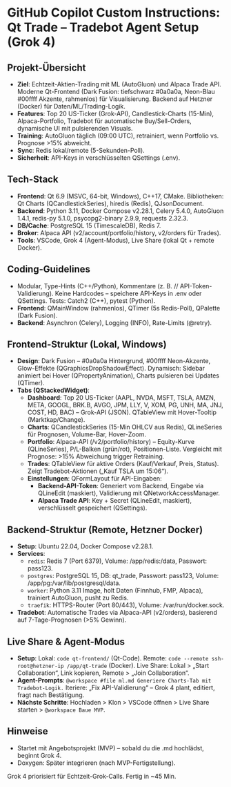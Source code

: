 # GitHub Copilot Custom Instructions: Qt Trade – Tradebot Agent Setup (Grok 4)

## Projekt-Übersicht
- **Ziel**: Echtzeit-Aktien-Trading mit ML (AutoGluon) und Alpaca Trade API. Moderne Qt-Frontend (Dark Fusion: tiefschwarz #0a0a0a, Neon-Blau #00ffff Akzente, rahmenlos) für Visualisierung. Backend auf Hetzner (Docker) für Daten/ML/Trading-Logik.
- **Features**: Top 20 US-Ticker (Grok-API), Candlestick-Charts (15-Min), Alpaca-Portfolio, Tradebot für automatische Buy/Sell-Orders, dynamische UI mit pulsierenden Visuals.
- **Training**: AutoGluon täglich (09:00 UTC), retrainiert, wenn Portfolio vs. Prognose >15% abweicht.
- **Sync**: Redis lokal/remote (5-Sekunden-Poll).
- **Sicherheit**: API-Keys in verschlüsselten QSettings (.env).

## Tech-Stack
- **Frontend**: Qt 6.9 (MSVC, 64-bit, Windows), C++17, CMake. Bibliotheken: Qt Charts (QCandlestickSeries), hiredis (Redis), QJsonDocument.
- **Backend**: Python 3.11, Docker Compose v2.28.1, Celery 5.4.0, AutoGluon 1.4.1, redis-py 5.1.0, psycopg2-binary 2.9.9, requests 2.32.3.
- **DB/Cache**: PostgreSQL 15 (TimescaleDB), Redis 7.
- **Broker**: Alpaca API (v2/account/portfolio/history, v2/orders für Trades).
- **Tools**: VSCode, Grok 4 (Agent-Modus), Live Share (lokal Qt + remote Docker).

## Coding-Guidelines
- Modular, Type-Hints (C++/Python), Kommentare (z. B. // API-Token-Validierung). Keine Hardcodes – speichere API-Keys in .env oder QSettings. Tests: Catch2 (C++), pytest (Python).
- **Frontend**: QMainWindow (rahmenlos), QTimer (5s Redis-Poll), QPalette (Dark Fusion).
- **Backend**: Asynchron (Celery), Logging (INFO), Rate-Limits (@retry).

## Frontend-Struktur (Lokal, Windows)
- **Design**: Dark Fusion – #0a0a0a Hintergrund, #00ffff Neon-Akzente, Glow-Effekte (QGraphicsDropShadowEffect). Dynamisch: Sidebar animiert bei Hover (QPropertyAnimation), Charts pulsieren bei Updates (QTimer).
- **Tabs (QStackedWidget)**:
  - **Dashboard**: Top 20 US-Ticker (AAPL, NVDA, MSFT, TSLA, AMZN, META, GOOGL, BRK.B, AVGO, JPM, LLY, V, XOM, PG, UNH, MA, JNJ, COST, HD, BAC) – Grok-API (JSON). QTableView mit Hover-Tooltip (Marktkap/Change).
  - **Charts**: QCandlestickSeries (15-Min OHLCV aus Redis), QLineSeries für Prognosen, Volume-Bar, Hover-Zoom.
  - **Portfolio**: Alpaca-API (/v2/portfolio/history) – Equity-Kurve (QLineSeries), P/L-Balken (grün/rot), Positionen-Liste. Vergleicht mit Prognose: >15% Abweichung trigger Retraining.
  - **Trades**: QTableView für aktive Orders (Kauf/Verkauf, Preis, Status). Zeigt Tradebot-Aktionen („Kauf TSLA um 15:06“).
  - **Einstellungen**: QFormLayout für API-Eingaben:
    - **Backend-API-Token**: Generiert vom Backend, Eingabe via QLineEdit (maskiert), Validierung mit QNetworkAccessManager.
    - **Alpaca Trade API**: Key + Secret (QLineEdit, maskiert), verschlüsselt gespeichert (QSettings).

## Backend-Struktur (Remote, Hetzner Docker)
- **Setup**: Ubuntu 22.04, Docker Compose v2.28.1.
- **Services**:
  - `redis`: Redis 7 (Port 6379), Volume: /app/redis:/data, Passwort: pass123.
  - `postgres`: PostgreSQL 15, DB: qt_trade, Passwort: pass123, Volume: /app/pg:/var/lib/postgresql/data.
  - `worker`: Python 3.11 Image, holt Daten (Finnhub, FMP, Alpaca), trainiert AutoGluon, pusht zu Redis.
  - `traefik`: HTTPS-Router (Port 80/443), Volume: /var/run/docker.sock.
- **Tradebot**: Automatische Trades via Alpaca-API (v2/orders), basierend auf 7-Tage-Prognosen (>5% Gewinn).

## Live Share & Agent-Modus
- **Setup**: Lokal: `code qt-frontend/` (Qt-Code). Remote: `code --remote ssh-root@hetzner-ip /app/qt-trade` (Docker). Live Share: Lokal > „Start Collaboration“, Link kopieren, Remote > „Join Collaboration“.
- **Agent-Prompts**: `@workspace #file ml.md Generiere Charts-Tab mit Tradebot-Logik.` Iteriere: „Fix API-Validierung“ – Grok 4 plant, editiert, fragt nach Bestätigung.
- **Nächste Schritte**: Hochladen > Klon > VSCode öffnen > Live Share starten > `@workspace Baue MVP`.

## Hinweise
- Startet mit Angebotsprojekt (MVP) – sobald du die .md hochlädst, beginnt Grok 4.
- Doxygen: Später integrieren (nach MVP-Fertigstellung).

Grok 4 priorisiert für Echtzeit-Grok-Calls. Fertig in ~45 Min.
